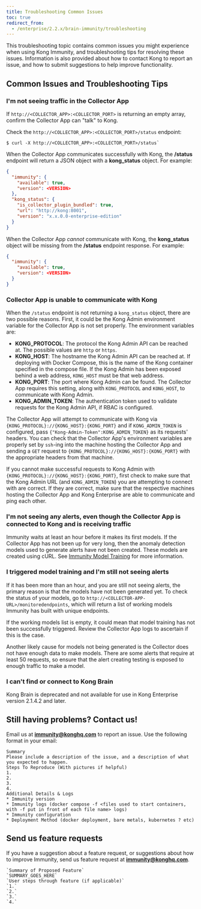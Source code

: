 ```yaml
---
title: Troubleshooting Common Issues
toc: true
redirect_from:
  - /enterprise/2.2.x/brain-immunity/troubleshooting
---
```


This troubleshooting topic contains common issues you might experience when using Kong Immunity, and troubleshooting tips for resolving these issues. Information is also provided about how to contact Kong to report an issue, and how to submit suggestions to help improve functionality.

## Common Issues and Troubleshooting Tips

### I'm not seeing traffic in the Collector App

If `http://<COLLECTOR_APP>:<COLLECTOR_PORT>` is returning an empty array,
confirm the Collector App can "talk" to Kong.

Check the `http://<COLLECTOR_APP>:<COLLECTOR_PORT>/status` endpoint:

```
$ curl -X http://<COLLECTOR_APP>:<COLLECTOR_PORT>/status`
```

When the Collector App communicates successfully with Kong, the **/status**
endpoint will return a JSON object with a **kong_status** object. For
example:

```json
{
  "immunity": {
    "available": true,
    "version": <VERSION>
  },
  "kong_status": {
    "is_collector_plugin_bundled": true,
    "url": "http://kong:8001",
    "version": "x.x.0.0-enterprise-edition"
  }
}
```

When the Collector App *cannot* communicate with Kong, the **kong_status**
object will be missing from the **/status** endpoint response. For example:

```json
{
  "immunity": {
    "available": true,
    "version": <VERSION>
  }
}
```

### Collector App is unable to communicate with Kong
When the `/status` endpoint is not returning a `kong_status` object, there are two possible reasons. First, it could be the Kong Admin environment variable for the Collector App is not set properly. The environment variables are:

* **KONG_PROTOCOL**: The protocol the Kong Admin API can be reached at. The possible values are `http` or `https`.
* **KONG_HOST**: The hostname the Kong Admin API can be reached at. If deploying with Docker Compose, this is the name of the Kong container specified in the compose file. If the Kong Admin has been exposed behind a web address, `KONG_HOST` must be that web address.
* **KONG_PORT**: The port where Kong Admin can be found. The Collector App requires this setting, along with `KONG_PROTOCOL` and `KONG_HOST`, to communicate with Kong Admin.
* **KONG_ADMIN_TOKEN**: The authentication token used to validate requests for the Kong Admin API, if RBAC is configured.

The Collector App will attempt to communicate with Kong via `{KONG_PROTOCOL}://{KONG_HOST}:{KONG_PORT}` and if `KONG_ADMIN_TOKEN` is configured, pass `{"Kong-Admin-Token":KONG_ADMIN_TOKEN}` as its requests' headers. You can check that the Collector App's environment variables are properly set by `ssh`-ing into the machine hosting the Collector App and sending a `GET` request to `{KONG_PROTOCOL}://{KONG_HOST}:{KONG_PORT}` with the appropriate headers from that machine.

If you cannot make successful requests to Kong Admin with `{KONG_PROTOCOL}://{KONG_HOST}:{KONG_PORT}`, first check to make sure that the Kong Admin URL (and `KONG_ADMIN_TOKEN`) you are attempting to connect with are correct. If they are correct, make sure that the respective machines hosting the Collector App and Kong Enterprise are able to communicate and ping each other.


### I'm not seeing any alerts, even though the Collector App is connected to Kong and is receiving traffic

Immunity waits at least an hour before it makes its first models. If the Collector App has not been up for very long, then the anomaly detection models used to generate alerts have not been created. These models are created using cURL. See [Immunity Model Training](/enterprise/{{page.kong_version}}/immunity/model-training) for more information.


### I triggered model training and I'm still not seeing alerts

If it has been more than an hour, and you are still not seeing alerts, the primary reason is that the models have not been generated yet. To check the status of your models, go to `http://<COLLECTOR-APP-URL>/monitoredendpoints`, which will return a list of working models Immunity has built with unique endpoints.

If the working models list is empty, it could mean that model training has not been successfully triggered. Review the Collector App logs to ascertain if this is the case.

Another likely cause for models not being generated is the Collector does not have enough data to make models. There are some alerts that require at least 50 requests, so ensure that the alert creating testing is exposed to enough traffic to make a model.

### I can't find or connect to Kong Brain

Kong Brain is deprecated and not available for use in Kong Enterprise version
2.1.4.2 and later.

## Still having problems? Contact us!
Email us at **immunity@konghq.com** to report an issue. Use the following format in your email:

```
Summary
Please include a description of the issue, and a description of what you expected to happen.
Steps To Reproduce (With pictures if helpful)
1.
2.
3.
4.
Additional Details & Logs
* Immunity version
* Immunity logs (docker compose -f <files used to start containers, with -f put in front of each file name> logs)
* Immunity configuration
* Deployment Method (docker deployment, bare metals, kubernetes ? etc)
```

## Send us feature requests
If you have a suggestion about a feature request, or suggestions about how to improve Immunity, send us feature request at **immunity@konghq.com**.

```
`Summary of Proposed Feature`
`SUMMARY_GOES_HERE`
`User steps through feature (if applicable)`
`1.`
`2.`
`3.`
`4.`
```
